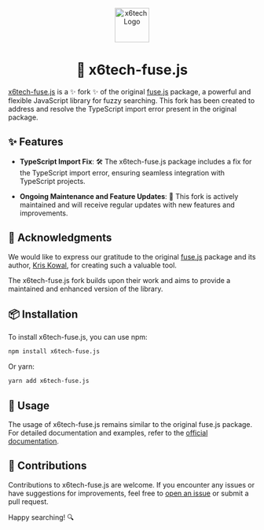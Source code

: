 <p align="center">
  <img src="https://x6tech.com.br/wp-content/uploads/2023/09/logo-white-vectorized.png" alt="x6tech Logo" width="70"/>
</p>

<h1 align="center">🚀 x6tech-fuse.js</h1>

[x6tech-fuse.js](https://github.com/x6tech/fuse.js) is a ✨ fork ✨ of the original [fuse.js](https://github.com/krisk/Fuse) package, a powerful and flexible JavaScript library for fuzzy searching. This fork has been created to address and resolve the TypeScript import error present in the original package.

## ✨ Features

- **TypeScript Import Fix**: 🛠️ The x6tech-fuse.js package includes a fix for the TypeScript import error, ensuring seamless integration with TypeScript projects.

- **Ongoing Maintenance and Feature Updates**: 🚀 This fork is actively maintained and will receive regular updates with new features and improvements.

## 🙌 Acknowledgments

We would like to express our gratitude to the original [fuse.js](https://github.com/krisk/Fuse) package and its author, [Kris Kowal](https://github.com/krisk), for creating such a valuable tool. 

The x6tech-fuse.js fork builds upon their work and aims to provide a maintained and enhanced version of the library.

## 📦 Installation

To install x6tech-fuse.js, you can use npm:

```bash
npm install x6tech-fuse.js
```

Or yarn:

```bash
yarn add x6tech-fuse.js
```


## 🚀 Usage

The usage of x6tech-fuse.js remains similar to the original fuse.js package. For detailed documentation and examples, refer to the [official documentation](https://fusejs.io/).

## 🤝 Contributions

Contributions to x6tech-fuse.js are welcome. If you encounter any issues or have suggestions for improvements, feel free to [open an issue](https://github.com/x6tech/fuse.js/issues) or submit a pull request.

Happy searching! 🔍
